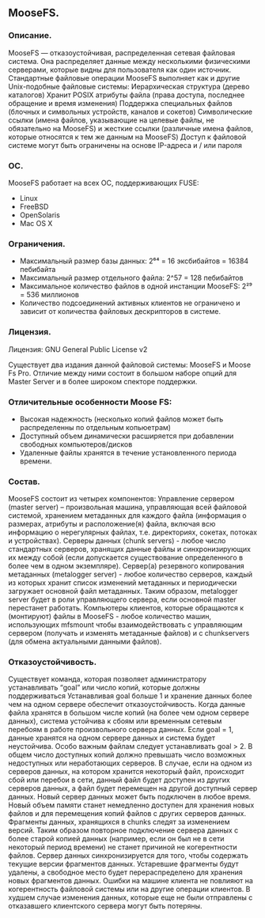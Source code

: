 ## MooseFS.

### Описание.
MooseFS — отказоустойчивая, распределенная сетевая файловая система. Она распределяет данные между несколькими физическими серверами, которые видны для пользователя как один источник. Стандартные файловые операции MooseFS выполняет как и другие Unix-подобные файловые системы:
Иерархическая структура (дерево каталогов)
Хранит POSIX атрибуты файла (права доступа, последнее обращение и время изменения)
Поддержка специальных файлов (блочных и символьных устройств, каналов и сокетов)
Символические ссылки (имена файлов, указывающие на целевые файлы, не обязательно на MooseFS) и жесткие ссылки (различные имена файлов, которые относятся к тем же данным на MooseFS)
Доступ к файловой системе могут быть ограничены на основе IP-адреса и / или пароля

### ОС.
MooseFS работает на всех ОС, поддерживающих FUSE:
- Linux
- FreeBSD
- OpenSolaris
- Mac OS X

### Ограничения.
- Максимальный размер базы данных: 2⁶⁴ = 16 эксбибайтов = 16384 пебибайта
- Максимальный размер отдельного файла: 2^57 = 128 пебибайтов
- Максимальное количество файлов в одной инстанции MooseFS: 2²⁹ = 536 миллионов
- Количество подсоединений активных клиентов не ограничено и зависит от количества файловых дескрипторов в системе.

### Лицензия.
Лицензия: GNU General Public License v2

Существует два издания данной файловой системы: MooseFS и Moose Fs Pro. Отличие между ними состоит в большом наборе опций для Master Server и в более широком спекторе поддержки.

### Отличительные особенности Moose FS:
- Высокая надежность (несколько копий файлов может быть распределенны по отдельным копьюетрам)
- Доступный объем динамически расширяется при добавлении свободных компьютеров/дисков
- Удаленные файлы хранятся в течение установленного периода времени.

### Состав.
MooseFS состоит из четырех компонентов:
Управление сервером (master server) – произвольная машина, управляющая всей файловой системой, хранением метаданных для каждого файла (информация о размерах, атрибуты и расположение(я) файла, включая всю информацию о нерегулярных файлах, т.е. директориях, сокетах, потоках и устройствах).
Серверы данных (chunk servers) - любое число стандартных серверов, хранящих данные файлы и синхронизирующих их между собой (если допускается существование определенного в более чем в одном экземпляре).
Сервер(а) резервного копирования метаданных (metalogger server) - любое количество серверов, каждый из которых хранит список изменений метаданных и периодически загружает основной файл метаданных. Таким образом, metalogger server будет в роли управляющего сервера, если основной master перестанет работать.
Компьютеры клиентов, которые обращаются к (монтируют) файлы в MooseFS - любое количество машин, использующих mfsmount чтобы взаимодействовать с управляющим сервером (получать и изменять метаданные файлов) и с chunkservers (для обмена актуальными данными файлов).

### Отказоустойчивость. 
Существует команда, которая позволяет администратору устанавливать “goal” или число копий, которые должны поддерживаться Устанавливая goal больше 1 и хранение данных более чем на одном сервере обеспечит отказоустойчивость. Когда данные файла хранятся в большом числе копий (на более чем одном сервере данных), система устойчива к сбоям или временным сетевым перебоям в работе произвольного сервера данных.
Если goal = 1, данные хранятся на одном сервере данных и система будет неустойчива. Особо важным файлам следует устанавливать goal > 2. В общем число доступных копий должно превышать число возможных недоступных или неработающих серверов.
В случае, если на одном из серверов данных, на котором хранится некоторый файл, происходит сбой или перебои в сети, данный файл будет доступен из других серверов данных, а файл будет перемещен на другой доступный сервер данных.
Новый сервер данных может быть подключен в любое время. Новый объем памяти станет немедленно доступен для хранения новых файлов и для перемещения копий файлов с других серверов данных.
Фрагменты данных, хранящихся в chunks следят за изменением версий. Таким образом повторное подключение сервера данных с более старой копией данных (например, если он был не в сети некоторый период времени) не станет причиной не когерентности файлов. Сервер данных синхронизируется для того, чтобы содержать текущие версии фрагментов данных. Устаревшие фрагменты будут удалены, а свободное место будет перераспределено для хранения новых фрагментов данных.
Ошибки на машине клиента не повлияют на когерентность файловой системы или на другие операции клиентов. В худшем случае изменения данных, которые еще не были отправлены с отказавшего клиентского сервера могут быть потеряны.
